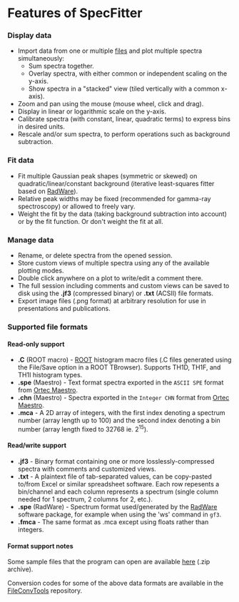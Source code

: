 # Features of SpecFitter

### Display data

* Import data from one or multiple [files](#filecompat) and plot multiple spectra simultaneously:
    * Sum spectra together.
    * Overlay spectra, with either common or independent scaling on the y-axis.
    * Show spectra in a "stacked" view (tiled vertically with a common x-axis).
* Zoom and pan using the mouse (mouse wheel, click and drag).
* Display in linear or logarithmic scale on the y-axis.
* Calibrate spectra (with constant, linear, quadratic terms) to express bins in desired units.
* Rescale and/or sum spectra, to perform operations such as background subtraction.

### Fit data

* Fit multiple Gaussian peak shapes (symmetric or skewed) on quadratic/linear/constant background (iterative least-squares fitter based on [RadWare](https://radware.phy.ornl.gov/)).
* Relative peak widths may be fixed (recommended for gamma-ray spectroscopy) or allowed to freely vary.
* Weight the fit by the data (taking background subtraction into account) or by the fit function.  Or don't weight the fit at all.

### Manage data

* Rename, or delete spectra from the opened session.
* Store custom views of multiple spectra using any of the available plotting modes.
* Double click anywhere on a plot to write/edit a comment there.
* The full session including comments and custom views can be saved to disk using the **.jf3** (compressed binary) or **.txt** (ACSII) file formats.
* Export image files (.png format) at arbitrary resolution for use in presentations and publications.

### Supported file formats<a name="filecompat"></a>

#### Read-only support

* **.C** (ROOT macro) - [ROOT](https://root.cern.ch/) histogram macro files (.C files generated using the File/Save option in a ROOT TBrowser).  Supports TH1D, TH1F, and TH1I histogram types.
* **.spe** (Maestro) - Text format spectra exported in the `ASCII SPE` format from [Ortec Maestro](https://www.ortec-online.com/products/application-software/maestro-mca).
* **.chn** (Maestro) - Spectra exported in the `Integer CHN` format from [Ortec Maestro](https://www.ortec-online.com/products/application-software/maestro-mca).
* **.mca** - A 2D array of integers, with the first index denoting a spectrum number (array length up to 100) and the second index denoting a bin number (array length fixed to 32768 ie. 2<sup>15</sup>).

#### Read/write support

* **.jf3** - Binary format containing one or more losslessly-compressed spectra with comments and customized views.
* **.txt** - A plaintext file of tab-separated values, can be copy-pasted to/from Excel or similar spreadsheet software.  Each row repesents a bin/channel and each column represents a spectrum (single column needed for 1 spectrum, 2 columns for 2, etc.).
* **.spe** (RadWare) - Spectrum format used/generated by the [RadWare](https://radware.phy.ornl.gov/) software package, for example when using the 'ws' command in `gf3`.
* **.fmca** - The same format as .mca except using floats rather than integers.


#### Format support notes

Some sample files that the program can open are available [here](https://raw.githubusercontent.com/e-j-w/e-j-w.github.io/master/media/specfitter-sample-files.zip) (.zip archive).

Conversion codes for some of the above data formats are available in the [FileConvTools](https://github.com/e-j-w/FileConvTools) repository.
